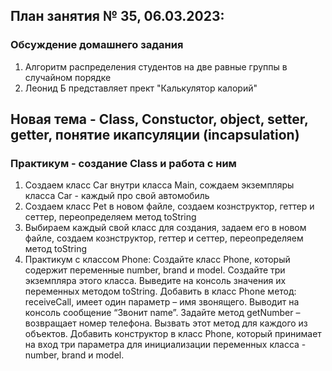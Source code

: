 ## План занятия № 35, 06.03.2023:

### Обсуждение домашнего задания
1. Алгоритм распределения студентов на две равные группы в случайном порядке
2. Леонид Б представляет прект "Калькулятор калорий"

## Новая тема - Class, Constuctor, object, setter, getter, понятие икапсуляции (incapsulation)


### Практикум - создание Class и работа с ним 
1. Создаем класс Car внутри класса Main, сождаем экземпляры класса Car - каждый про свой автомобиль  
2. Создаем класс Pet в новом файле, создаем кознструктор, геттер и сеттер, переопределяем метод toString
3. Выбираем каждый свой класс для создания, задаем его в новом файле, создаем кознструктор, геттер и сеттер, 
переопределяем метод toString
4. Практикум с классом Phone:
   Создайте класс Phone, который содержит переменные number, brand и model.
   Создайте три экземпляра этого класса.
   Выведите на консоль значения их переменных методом toString.
   Добавить в класс Phone метод: receiveCall, имеет один параметр – имя звонящего.
   Выводит на консоль сообщение “Звонит name”.
   Задайте метод getNumber – возвращает номер телефона.
   Вызвать этот метод для каждого из объектов.
   Добавить конструктор в класс Phone, который принимает на вход три параметра
   для инициализации переменных класса - number, brand и model.






